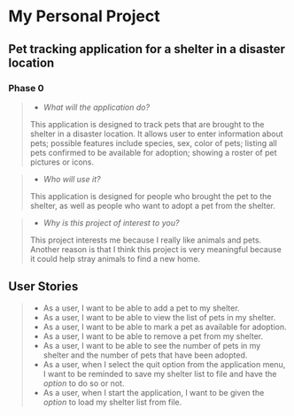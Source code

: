 # My Personal Project

## Pet tracking application for a shelter in a disaster location

### Phase 0
> - *What will the application do?*
> 
> This application is designed to track pets that are brought to the shelter
> in a disaster location. It allows user to enter information about pets;
> possible features include species, sex, color of pets; listing all pets
> confirmed to be available for adoption; showing a roster of pet pictures or icons.

> - *Who will use it?*
> 
> This application is designed for people who brought the pet to the shelter,
> as well as people who want to adopt a pet from the shelter.

> - *Why is this project of interest to you?*
> 
> This project interests me because I really like animals and pets. Another reason is that
> I think this project is very meaningful because it could help stray animals to find a 
> new home.

## User Stories
> - As a user, I want to be able to add a pet to my shelter.
> - As a user, I want to be able to view the list of pets in my shelter.
> - As a user, I want to be able to mark a pet as available for adoption.
> - As a user, I want to be able to remove a pet from my shelter.
> - As a user, I want to be able to see the number of pets in my shelter 
> and the number of pets that have been adopted.
> - As a user, when I select the quit option from the application menu,
> I want to be reminded to save my shelter list to file and have the *option*
> to do so or not.
> - As a user, when I start the application, I want to be given the *option*
> to load my shelter list from file.